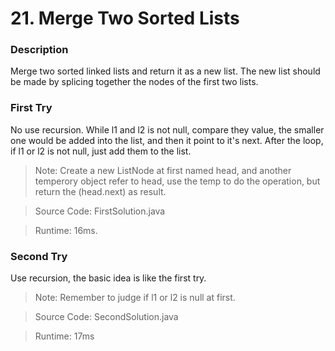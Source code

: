# 21. Merge Two Sorted Lists   
### Description
Merge two sorted linked lists and return it as a new list. The new list should be made by splicing together the nodes of the first two lists.

### First Try
No use recursion. While l1 and l2 is not null, compare they value, the smaller one would be added into the list, and then it point to it's next. After the loop, if l1 or l2 is not null, just add them to the list.  
>Note: Create a new ListNode at first named head, and another temperory object refer to head, use the temp to do the operation, but return the (head.next) as result.

> Source Code: FirstSolution.java

> Runtime: 16ms.

### Second Try
Use recursion, the basic idea is like the first try.
>Note: Remember to judge if l1 or l2 is null at first.

> Source Code: SecondSolution.java

>Runtime: 17ms
